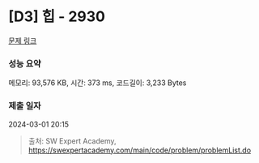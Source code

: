 # [D3] 힙 - 2930 

[문제 링크](https://swexpertacademy.com/main/code/problem/problemDetail.do?contestProbId=AV-Tj7ya3jYDFAXr) 

### 성능 요약

메모리: 93,576 KB, 시간: 373 ms, 코드길이: 3,233 Bytes

### 제출 일자

2024-03-01 20:15



> 출처: SW Expert Academy, https://swexpertacademy.com/main/code/problem/problemList.do